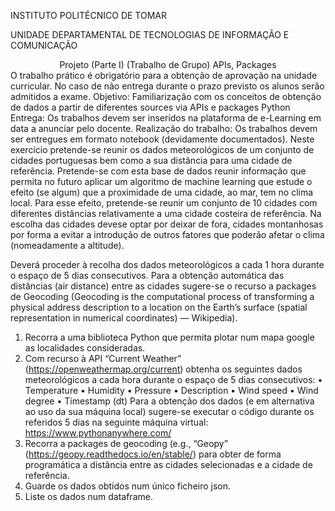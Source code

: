 INSTITUTO POLITÉCNICO DE TOMAR

UNIDADE DEPARTAMENTAL DE TECNOLOGIAS DE INFORMAÇÃO E COMUNICAÇÃO


<center>Projeto (Parte I)
(Trabalho de Grupo)
APIs, Packages</center>
O trabalho prático é obrigatório para a obtenção de aprovação na unidade curricular. No
caso de não entrega durante o prazo previsto os alunos serão admitidos a exame.
Objetivo: Familiarização com os conceitos de obtenção de dados a partir de diferentes
sources via APIs e packages Python
Entrega: Os trabalhos devem ser inseridos na plataforma de e-Learning em data a anunciar
pelo docente.
Realização do trabalho: Os trabalhos devem ser entregues em formato notebook
(devidamente documentados).
Neste exercício pretende-se reunir os dados meteorológicos de um conjunto de cidades portuguesas bem como a sua distância para uma cidade de referência. Pretende-se com esta base de dados reunir informação que permita no futuro aplicar um algoritmo de machine learning que estude o efeito (se algum) que a proximidade de uma cidade, ao mar, tem no clima local. Para esse efeito, pretende-se reunir um conjunto de 10 cidades com diferentes distâncias relativamente a uma cidade costeira de referência. Na escolha das cidades devese optar por deixar de fora, cidades montanhosas por forma a evitar a introdução de outros fatores que poderão afetar o clima (nomeadamente a altitude).

Deverá proceder à recolha dos dados meteorológicos a cada 1 hora durante o espaço de 5 dias consecutivos.
Para a obtenção automática das distâncias (air distance) entre as cidades
sugere-se o recurso a packages de Geocoding (Geocoding is the computational process of
transforming a physical address description to a location on the Earth’s surface (spatial
representation in numerical coordinates) — Wikipedia).
1. Recorra a uma biblioteca Python que permita plotar num mapa google as localidades
consideradas.
2. Com recurso à API “Current Weather” (https://openweathermap.org/current) obtenha
os seguintes dados meteorológicos a cada hora durante o espaço de 5 dias consecutivos:
• Temperature
• Humidity
• Pressure
• Description
• Wind speed
• Wind degree
• Timestamp (dt)
Para a obtenção dos dados (e em alternativa ao uso da sua máquina local) sugere-se
executar o código durante os referidos 5 dias na seguinte máquina virtual:
https://www.pythonanywhere.com/
3. Recorra a packages de geocoding (e.g., “Geopy”
(https://geopy.readthedocs.io/en/stable/) para obter de forma programática a distância
entre as cidades selecionadas e a cidade de referência.
4. Guarde os dados obtidos num único ficheiro json.
5. Liste os dados num dataframe.

